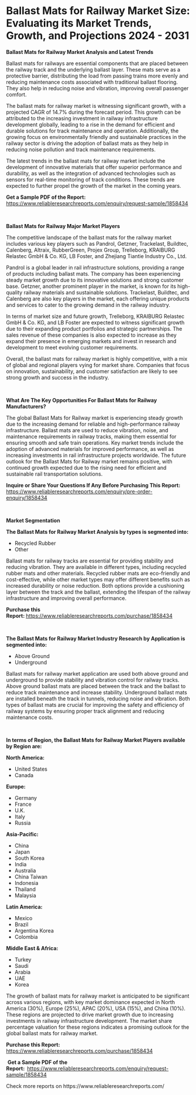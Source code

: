 <p><h1>Ballast Mats for Railway Market Size: Evaluating its Market Trends, Growth, and Projections 2024 - 2031</h1></p><p><strong>Ballast Mats for Railway Market Analysis and Latest Trends</strong></p>
<p><p>Ballast mats for railways are essential components that are placed between the railway track and the underlying ballast layer. These mats serve as a protective barrier, distributing the load from passing trains more evenly and reducing maintenance costs associated with traditional ballast flooring. They also help in reducing noise and vibration, improving overall passenger comfort.</p><p>The ballast mats for railway market is witnessing significant growth, with a projected CAGR of 14.7% during the forecast period. This growth can be attributed to the increasing investment in railway infrastructure development globally, leading to a rise in the demand for efficient and durable solutions for track maintenance and operation. Additionally, the growing focus on environmentally friendly and sustainable practices in the railway sector is driving the adoption of ballast mats as they help in reducing noise pollution and track maintenance requirements.</p><p>The latest trends in the ballast mats for railway market include the development of innovative materials that offer superior performance and durability, as well as the integration of advanced technologies such as sensors for real-time monitoring of track conditions. These trends are expected to further propel the growth of the market in the coming years.</p></p>
<p><strong>Get a Sample PDF of the Report:&nbsp;</strong> <a href="https://www.reliableresearchreports.com/enquiry/request-sample/1858434">https://www.reliableresearchreports.com/enquiry/request-sample/1858434</a></p>
<p>&nbsp;</p>
<p><strong>Ballast Mats for Railway Major Market Players</strong></p>
<p><p>The competitive landscape of the ballast mats for the railway market includes various key players such as Pandrol, Getzner, Trackelast, Buildtec, Calenberg, Altraix, RubberGreen, Projex Group, Trelleborg, KRAIBURG Relastec GmbH & Co. KG, LB Foster, and Zhejiang Tiantie Industry Co., Ltd.</p><p>Pandrol is a global leader in rail infrastructure solutions, providing a range of products including ballast mats. The company has been experiencing steady market growth due to its innovative solutions and strong customer base. Getzner, another prominent player in the market, is known for its high-quality railway materials and sustainable solutions. Trackelast, Buildtec, and Calenberg are also key players in the market, each offering unique products and services to cater to the growing demand in the railway industry.</p><p>In terms of market size and future growth, Trelleborg, KRAIBURG Relastec GmbH & Co. KG, and LB Foster are expected to witness significant growth due to their expanding product portfolios and strategic partnerships. The sales revenue of these companies is also expected to increase as they expand their presence in emerging markets and invest in research and development to meet evolving customer requirements.</p><p>Overall, the ballast mats for railway market is highly competitive, with a mix of global and regional players vying for market share. Companies that focus on innovation, sustainability, and customer satisfaction are likely to see strong growth and success in the industry.</p></p>
<p>&nbsp;</p>
<p><strong>What Are The Key Opportunities For Ballast Mats for Railway Manufacturers?</strong></p>
<p><p>The global Ballast Mats for Railway market is experiencing steady growth due to the increasing demand for reliable and high-performance railway infrastructure. Ballast mats are used to reduce vibration, noise, and maintenance requirements in railway tracks, making them essential for ensuring smooth and safe train operations. Key market trends include the adoption of advanced materials for improved performance, as well as increasing investments in rail infrastructure projects worldwide. The future outlook for the Ballast Mats for Railway market remains positive, with continued growth expected due to the rising need for efficient and sustainable rail transportation solutions.</p></p>
<p><strong>Inquire or Share Your Questions If Any Before Purchasing This Report:</strong> <a href="https://www.reliableresearchreports.com/enquiry/pre-order-enquiry/1858434">https://www.reliableresearchreports.com/enquiry/pre-order-enquiry/1858434</a></p>
<p>&nbsp;</p>
<p><strong>Market Segmentation</strong></p>
<p><strong>The Ballast Mats for Railway Market Analysis by types is segmented into:</strong></p>
<p><ul><li>Recycled Rubber</li><li>Other</li></ul></p>
<p><p>Ballast mats for railway tracks are essential for providing stability and reducing vibration. They are available in different types, including recycled rubber mats and other materials. Recycled rubber mats are eco-friendly and cost-effective, while other market types may offer different benefits such as increased durability or noise reduction. Both options provide a cushioning layer between the track and the ballast, extending the lifespan of the railway infrastructure and improving overall performance.</p></p>
<p><strong>Purchase this Report:&nbsp;</strong><a href="https://www.reliableresearchreports.com/purchase/1858434">https://www.reliableresearchreports.com/purchase/1858434</a></p>
<p>&nbsp;</p>
<p><strong>The Ballast Mats for Railway Market Industry Research by Application is segmented into:</strong></p>
<p><ul><li>Above Ground</li><li>Underground</li></ul></p>
<p><p>Ballast mats for railway market application are used both above ground and underground to provide stability and vibration control for railway tracks. Above ground ballast mats are placed between the track and the ballast to reduce track maintenance and increase stability. Underground ballast mats are installed beneath the track in tunnels, reducing noise and vibration. Both types of ballast mats are crucial for improving the safety and efficiency of railway systems by ensuring proper track alignment and reducing maintenance costs.</p></p>
<p>&nbsp;</p>
<p><strong>In terms of Region, the Ballast Mats for Railway Market Players available by Region are:</strong></p>
<p>
    <p> <strong> North America: </strong>
        <ul>
            <li>United States</li>
            <li>Canada</li>
        </ul>
        </p> 
    <p> <strong> Europe: </strong>
        <ul>
            <li>Germany</li>
            <li>France</li>
            <li>U.K.</li>
            <li>Italy</li>
            <li>Russia</li>
        </ul>
        </p> 
    <p> <strong> Asia-Pacific: </strong>
        <ul>
            <li>China</li>
            <li>Japan</li>
            <li>South Korea</li>
            <li>India</li>
            <li>Australia</li>
            <li>China Taiwan</li>
            <li>Indonesia</li>
            <li>Thailand</li>
            <li>Malaysia</li>
        </ul>
        </p> 
    <p> <strong> Latin America: </strong>
        <ul>
            <li>Mexico</li>
            <li>Brazil</li>
            <li>Argentina Korea</li>
            <li>Colombia</li>
        </ul>
        </p> 
    <p> <strong> Middle East & Africa: </strong>
        <ul>
            <li>Turkey</li>
            <li>Saudi</li>
            <li>Arabia</li>
            <li>UAE</li>
            <li>Korea</li>
        </ul>
    </p>
    </p>
<p><p>The growth of ballast mats for railway market is anticipated to be significant across various regions, with key market dominance expected in North America (30%), Europe (25%), APAC (20%), USA (15%), and China (10%). These regions are projected to drive market growth due to increasing investments in railway infrastructure development. The market share percentage valuation for these regions indicates a promising outlook for the global ballast mats for railway market.</p></p>
<p><strong>Purchase this Report: </strong><a href="https://www.reliableresearchreports.com/purchase/1858434">https://www.reliableresearchreports.com/purchase/1858434</a></p>
<p>&nbsp;<strong>Get a Sample PDF of the Report:&nbsp;&nbsp;</strong><a href="https://www.reliableresearchreports.com/enquiry/request-sample/1858434">https://www.reliableresearchreports.com/enquiry/request-sample/1858434</a></p>
<p><strong></strong></p>
<p>Check more reports on https://www.reliableresearchreports.com/</p>